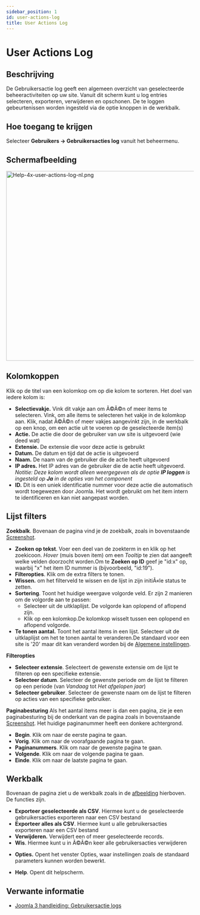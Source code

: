 ```yaml
---
sidebar_position: 1
id: user-actions-log
title: User Actions Log
---
```

# User Actions Log
## Beschrijving

De Gebruikersactie log geeft een algemeen overzicht van geselecteerde
beheeractiviteiten op uw site. Vanuit dit scherm kunt u log entries
selecteren, exporteren, verwijderen en opschonen. De te loggen
gebeurtenissen worden ingesteld via de optie knoppen in de werkbalk.

## Hoe toegang te krijgen

Selecteer **Gebruikers **→** Gebruikersacties log** vanuit het
beheermenu.

## Schermafbeelding

<img
src="https://docs.joomla.org/images/thumb/c/c8/Help-4x-user-actions-log-nl.png/800px-Help-4x-user-actions-log-nl.png"
decoding="async"
srcset="https://docs.joomla.org/images/thumb/c/c8/Help-4x-user-actions-log-nl.png/1200px-Help-4x-user-actions-log-nl.png 1.5x, https://docs.joomla.org/images/c/c8/Help-4x-user-actions-log-nl.png 2x"
data-file-width="1300" data-file-height="826" width="800" height="508"
alt="Help-4x-user-actions-log-nl.png" />

## Kolomkoppen

Klik op de titel van een kolomkop om op die kolom te sorteren. Het doel
van iedere kolom is:

- **Selectievakje.** Vink dit vakje aan om Ã©Ã©n of meer items te
  selecteren. Vink, om alle items te selecteren het vakje in de kolomkop
  aan. Klik, nadat Ã©Ã©n of meer vakjes aangevinkt zijn, in de werkbalk
  op een knop, om een actie uit te voeren op de geselecteerde item(s)
- **Actie.** De actie die door de gebruiker van uw site is uitgevoerd
  (wie deed wat)
- **Extensie.** De extensie die voor deze actie is gebruikt
- **Datum.** De datum en tijd dat de actie is uitgevoerd
- **Naam.** De naam van de gebruiker die de actie heeft uitgevoerd
- **IP adres.** Het IP adres van de gebruiker die de actie heeft
  uitgevoerd. *Notitie: Deze kolom wordt alleen weergegeven als de optie
  **IP loggen** is ingesteld op **Ja** in de opties van het component*
- **ID.** Dit is een uniek identificatie nummer voor deze actie die
  automatisch wordt toegewezen door Joomla. Het wordt gebruikt om het
  item intern te identificeren en kan niet aangepast worden.

## Lijst filters

**Zoekbalk**. Bovenaan de pagina vind je de zoekbalk, zoals in
bovenstaande [Screenshot](#screenshot).

- **Zoeken op tekst**. Voer een deel van de zoekterm in en klik op het
  zoekicoon. *Hover* (muis boven item) om een *Tooltip* te zien dat
  aangeeft welke velden doorzocht worden.Om te **Zoeken op ID** geef je
  "id:x" op, waarbij "x" het item ID nummer is (bijvoorbeeld, "id:19").
- **Filteropties**. Klik om de extra filters te tonen.
- **Wissen.** om het filterveld te wissen en de lijst in zijn initiÃ«le
  status te zetten.
- **Sortering**. Toont het huidige weergave volgorde veld. Er zijn 2
  manieren om de volgorde aan te passen:
  - Selecteer uit de uitklaplijst. De volgorde kan oplopend of aflopend
    zijn.
  - Klik op een kolomkop.De kolomkop wisselt tussen een oplopend en
    aflopend volgorde.
- **Te tonen aantal.** Toont het aantal items in een lijst. Selecteer
  uit de uitklaplijst om het te tonen aantal te veranderen.De standaard
  voor een site is '20' maar dit kan veranderd worden bij de [Algemene
  instellingen](https://docs.joomla.org/Help4.x:Site_Global_Configuration/nl#defaultlistlimit "Help4.x:Site Global Configuration/nl").

**Filteropties**

- **Selecteer extensie**. Selecteert de gewenste extensie om de lijst te
  filteren op een specifieke extensie.
- **Selecteer datum**. Selecteer de gewenste periode om de lijst te
  filteren op een periode (van *Vandaag* tot *Het afgelopen jaar*)
- **Selecteer gebruiker**. Selecteer de gewenste naam om de lijst te
  filteren op acties van een specifieke gebruiker.

**Paginabesturing** Als het aantal items meer is dan een pagina, zie je
een paginabesturing bij de onderkant van de pagina zoals in bovenstaande
[Screenshot](#screenshot). Het huidige paginanummer heeft een donkere
achtergrond.

- **Begin**. Klik om naar de eerste pagina te gaan.
- **Vorig**. Klik om naar de voorafgaande pagina te gaan.
- **Paginanummers**. Klik om naar de gewenste pagina te gaan.
- **Volgende**. Klik om naar de volgende pagina te gaan.
- **Einde**. Klik om naar de laatste pagina te gaan.

## Werkbalk

Bovenaan de pagina ziet u de werkbalk zoals in de
[afbeelding](#Schermafbeelding) hierboven. De functies zijn.

- **Exporteer geselecteerde als CSV**. Hiermee kunt u de geselecteerde
  gebruikersacties exporteren naar een CSV bestand
- **Exporteer alles als CSV**. Hiermee kunt u alle gebruikersacties
  exporteren naar een CSV bestand
- **Verwijderen.** Verwijdert een of meer geselecteerde records.
- **Wis**. Hiermee kunt u in Ã©Ã©n keer alle gebruikersacties
  verwijderen

<!-- -->

- **Opties.** Opent het venster Opties, waar instellingen zoals de
  standaard parameters kunnen worden bewerkt.

<!-- -->

- **Help**. Opent dit helpscherm.

## Verwante informatie

- [Joomla 3 handleiding: Gebruikersactie
  logs](https://docs.joomla.org/J3.x:User_Action_Logs/nl "J3.x:User Action Logs/nl")

